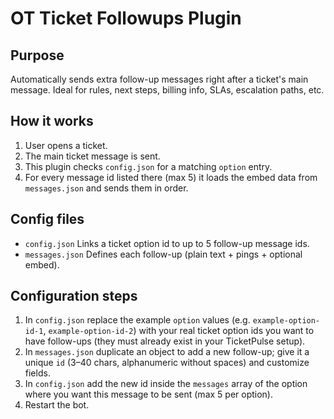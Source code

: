 # OT Ticket Followups Plugin

## Purpose

Automatically sends extra follow-up messages right after a ticket's main message. Ideal for rules, next steps, billing info, SLAs, escalation paths, etc.

## How it works

1. User opens a ticket.
2. The main ticket message is sent.
3. This plugin checks `config.json` for a matching `option` entry.
4. For every message id listed there (max 5) it loads the embed data from `messages.json` and sends them in order.

## Config files

- `config.json` Links a ticket option id to up to 5 follow-up message ids.
- `messages.json` Defines each follow-up (plain text + pings + optional embed).

## Configuration steps

1. In `config.json` replace the example `option` values (e.g. `example-option-id-1`, `example-option-id-2`) with your real ticket option ids you want to have follow-ups (they must already exist in your TicketPulse setup).
2. In `messages.json` duplicate an object to add a new follow-up; give it a unique `id` (3–40 chars, alphanumeric without spaces) and customize fields.
3. In `config.json` add the new id inside the `messages` array of the option where you want this message to be sent (max 5 per option).
4. Restart the bot.
